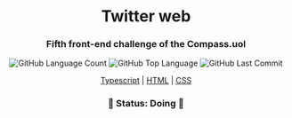 <h1 align="center">Twitter web</h1>

<h3 align="center">Fifth front-end challenge of the Compass.uol </h3>

<p align="center"> 
<img alt="GitHub Language Count" src="https://img.shields.io/github/languages/count/ClaytonJosue/compass-front-challenge-twitter-web" />
<img alt="GitHub Top Language" src="https://img.shields.io/github/languages/top/ClaytonJosue/compass-front-challenge-twitter-web" />
<img alt="GitHub Last Commit" src="https://img.shields.io/github/last-commit/ClaytonJosue/compass-front-challenge-twitter-web" />
</p>

<p align="center">
<a href="https://www.typescriptlang.org/">Typescript</a> |
<a href="https://developer.mozilla.org/pt-BR/docs/Web/HTML">HTML</a> |
<a href="https://developer.mozilla.org/pt-BR/docs/Web/CSS">CSS</a>
</p>

<h3 align="center"> 
	🚧 Status: Doing 🚧
 </h3>